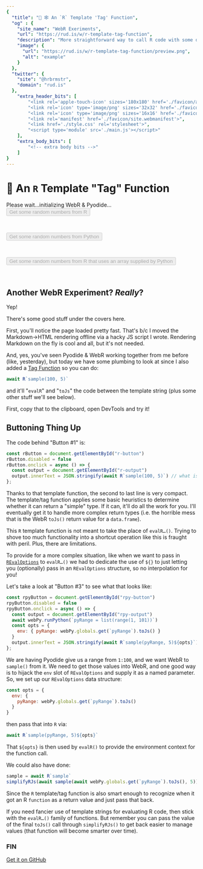```yaml
---
{
  "title": "🧪 🕸️ An `R` Template 'Tag' Function",
  "og" : {
    "site_name": "WebR Exeriments",
    "url": "https://rud.is/w/r-template-tag-function",
    "description": "More straightforward way to call R code with some deliberate limitations.",
    "image": {
      "url": "https://rud.is/w/r-template-tag-function/preview.png",
      "alt": "example"
    }
  },
  "twitter": {
    "site": "@hrbrmstr",
    "domain": "rud.is"
  },
	"extra_header_bits": [
		"<link rel='apple-touch-icon' sizes='180x180' href='./favicon/apple-touch-icon.png'>",
		"<link rel='icon' type='image/png' sizes='32x32' href='./favicon/favicon-32x32.png'>",
		"<link rel='icon' type='image/png' sizes='16x16' href='./favicon/favicon-16x16.png'>",
		"<link rel='manifest' href='./favicon/site.webmanifest'>",
		"<link href='./style.css' rel='stylesheet'>",
		"<script type='module' src='./main.js'></script>"
	],
	"extra_body_bits": [
		"<!-- extra body bits -->"
	]
}
---
```

# 🧪 An `R` Template "Tag" Function

<div class="widget" id="status-message">Please wait…initializing WebR & Pyodide…</div>

<div>
<button id="r-button" disabled>Get some random numbers from R</button>
<pre class="text-output" id="r-output">&nbsp;</pre>
</div>

<div>
<button id="py-button" disabled>Get some random numbers from Python</button>
<pre class="text-output" id="py-output">&nbsp;</pre>
</div>

<div>
<button id="rpy-button" disabled>Get some random numbers from R that uses an array supplied by Python</button>
<pre class="text-output" id="rpy-output">&nbsp;</pre>
</div>

## Another WebR Experiment? _Really_?

Yep!

There's some good stuff under the covers here.

First, you'll notice the page loaded pretty fast. That's b/c I moved the Markdown→HTML rendering offline via a hacky JS script I wrote. Rendering Markdown on the fly is cool and all, but it's not needed.

And, yes, you've seen Pyodide & WebR working together from me before (like, yesterday), but today we have some plumbing to look at since I also added a [Tag Function](https://developer.mozilla.org/en-US/docs/Web/JavaScript/Reference/Template_literals#tagged_templates) so you can do:

```js
await R`sample(100, 5)`
``` 

and it'll "`evalR`" and "`toJs`" the code between the template string (plus some other stuff we'll see below).

First, copy that to the clipboard, open DevTools and try it!

## Buttoning Thing Up

The code behind "Button #1" is:

```js
const rButton = document.getElementById("r-button")
rButton.disabled = false
rButton.onclick = async () => {
  const output = document.getElementById("r-output")
  output.innerText = JSON.stringify(await R`sample(100, 5)`) // what is this magic?
};
```

Thanks to that template function, the second to last line is very compact. The template/tag function applies some basic heuristics to determine whether it can return a "simple" type. If it can, it'll do all the work for you. I'll eventually get it to handle more complex return types (i.e. the horrible mess that is the WebR `toJs()` return value for a `data.frame`).

This `R` template function is not meant to take the place of `evalR…()`. Trying to shove too much functionality into a shortcut operation like this is fraught with peril. Plus, there are limitations.

To provide for a more complex situation, like when we want to pass in [`REvalOptions`](https://docs.r-wasm.org/webr/latest/api/js/interfaces/WebRChan.EvalROptions.html) to `evalR…()` we had to dedicate the use of `${}` to just letting you (optionally) pass in an `REvalOptions` structure, so no interpolation for you!

Let's take a look at "Button #3" to see what that looks like:

```js
const rpyButton = document.getElementById("rpy-button")
rpyButton.disabled = false
rpyButton.onclick = async () => {
  const output = document.getElementById("rpy-output")
  await webPy.runPython(`pyRange = list(range(1, 101))`)
  const opts = {
    env: { pyRange: webPy.globals.get(`pyRange`).toJs() }
  }
  output.innerText = JSON.stringify(await R`sample(pyRange, 5)${opts}`)
};
```

We are having Pyodide give us a range from `1:100`, and we want WebR to `sample()` from it. We need to get those values into WebR, and one good way is to hijack the `env` slot of `REvalOptions` and supply it as a named parameter. So, we set up our `REvalOptions` data structure:

```js
const opts = {
  env: {
    pyRange: webPy.globals.get(`pyRange`).toJs()
  }
}
```

then pass that into `R` via:

```js
await R`sample(pyRange, 5)${opts}`
```

That `${opts}` is then used by `evalR()` to provide the environment context for the function call.

We could also have done:

```js
sample = await R`sample`
simplifyRJs(await sample(await webPy.globals.get(`pyRange`).toJs(), 5))
```

Since the `R` template/tag function is also smart enough to recognize when it got an R `function` as a return value and just pass that back.

If you need fancier use of template strings for evaluating R code, then stick with the `evalR…()` family of functions. But remember you can pass the value of the final `toJs()` call through `simplifyRJs()` to get back easier to manage values (that function will become smarter over time).

### FIN

[Get it on GitHub](https://github.com/hrbrmstr/webr-pyodide-minimal-plus-markdown)
